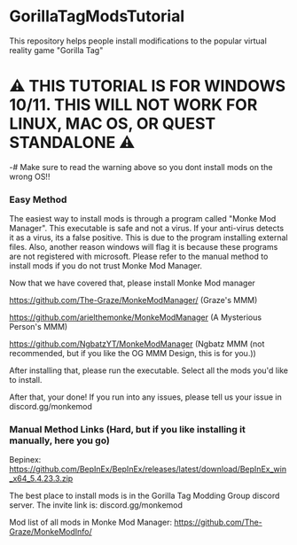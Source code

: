 # GorillaTagModsTutorial
This repository helps people install modifications to the popular virtual reality game "Gorilla Tag"

# ⚠️ THIS TUTORIAL IS FOR WINDOWS 10/11. THIS WILL NOT WORK FOR LINUX, MAC OS, OR QUEST STANDALONE ⚠️

-# Make sure to read the warning above so you dont install mods on the wrong OS!!

### Easy Method

The easiest way to install mods is through a program called "Monke Mod Manager". This executable is safe and not a virus. If your anti-virus detects it as a virus, its a false positive. This is due to the program installing external files. Also, another reason windows will flag it is because these programs are not registered with microsoft. Please refer to the manual method to install mods if you do not trust Monke Mod Manager.

Now that we have covered that, please install Monke Mod manager

https://github.com/The-Graze/MonkeModManager/ (Graze's MMM)

https://github.com/arielthemonke/MonkeModManager (A Mysterious Person's MMM)

https://github.com/NgbatzYT/MonkeModManager (Ngbatz MMM (not recommended, but if you like the OG MMM Design, this is for you.))

After installing that, please run the executable. Select all the mods you'd like to install.

After that, your done! If you run into any issues, please tell us your issue in discord.gg/monkemod

### Manual Method Links (Hard, but if you like installing it manually, here you go)

Bepinex: https://github.com/BepInEx/BepInEx/releases/latest/download/BepInEx_win_x64_5.4.23.3.zip

The best place to install mods is in the Gorilla Tag Modding Group discord server. The invite link is: discord.gg/monkemod

Mod list of all mods in Monke Mod Manager: https://github.com/The-Graze/MonkeModInfo/
